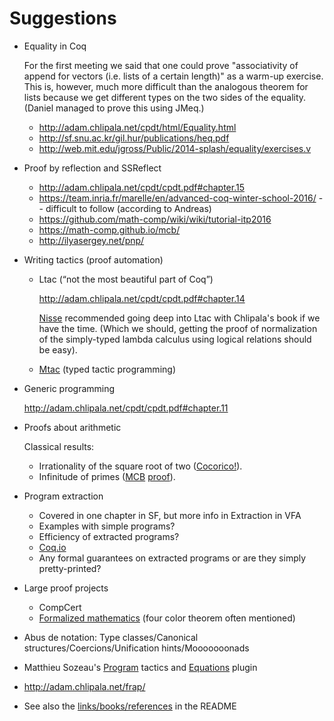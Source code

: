 # Suggestions

  - Equality in Coq

    For the first meeting we said that one could prove "associativity
    of append for vectors (i.e. lists of a certain length)" as a
    warm-up exercise. This is, however, much more difficult than the
    analogous theorem for lists because we get different types on the
    two sides of the equality. (Daniel managed to prove this using JMeq.)

    - http://adam.chlipala.net/cpdt/html/Equality.html
    - http://sf.snu.ac.kr/gil.hur/publications/heq.pdf
    - http://web.mit.edu/jgross/Public/2014-splash/equality/exercises.v

  - Proof by reflection and SSReflect

    - http://adam.chlipala.net/cpdt/cpdt.pdf#chapter.15
    - https://team.inria.fr/marelle/en/advanced-coq-winter-school-2016/ -- difficult to follow (according to Andreas)
    - https://github.com/math-comp/wiki/wiki/tutorial-itp2016
    - https://math-comp.github.io/mcb/
    - http://ilyasergey.net/pnp/

  - Writing tactics (proof automation)

    - Ltac (“not the most beautiful part of Coq”)

      http://adam.chlipala.net/cpdt/cpdt.pdf#chapter.14

      [Nisse](http://www.cse.chalmers.se/~nad/) recommended going deep into Ltac with Chlipala's book if we have the time.
      (Which we should, getting the proof of normalization of the simply-typed
      lambda calculus using logical relations should be easy).

    - [Mtac](http://plv.mpi-sws.org/mtac/) (typed tactic programming)

  - Generic programming

    http://adam.chlipala.net/cpdt/cpdt.pdf#chapter.11

  - Proofs about arithmetic

    Classical results:

    - Irrationality of the square root of two ([Cocorico!](https://coq.inria.fr/cocorico/SquareRootTwo)).
    - Infinitude of primes ([MCB](https://math-comp.github.io/mcb/book.pdf#page=112) [proof](https://math-comp.github.io/mcb/ch4.html)).

  - Program extraction

    - Covered in one chapter in SF, but more info in Extraction in VFA
    - Examples with simple programs?
    - Efficiency of extracted programs?
    - [Coq.io](http://coq.io)
    - Any formal guarantees on extracted programs or are they simply pretty-printed?

  - Large proof projects

    - CompCert
    - [Formalized mathematics](https://coq.inria.fr/cocorico/List%20of%20Coq%20Math%20Projects) (four color theorem often mentioned)

  - Abus de notation: Type classes/Canonical structures/Coercions/Unification hints/Mooooooonads

  - Matthieu Sozeau's [Program](https://coq.inria.fr/refman/Reference-Manual027.html) tactics and [Equations](https://www.irif.fr/~sozeau/research/coq/equations.en.html) plugin

  - http://adam.chlipala.net/frap/

  - See also the [links/books/references](README.md#reference-material) in the README
